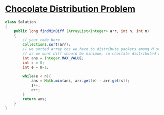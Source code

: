 # [Chocolate Distribution Problem](https://practice.geeksforgeeks.org/problems/chocolate-distribution-problem3825/1)
```java
class Solution
{
    public long findMinDiff (ArrayList<Integer> arr, int n, int m)
    {
        // your code here
        Collections.sort(arr); 
        // we sorted array coz we have to distribute packets among M student diff(maxCtoAStudent - minCtoAStudent) should be minimum.
        // as we want diff should be minimum, so choclate distributed among them should be close enough to give minimum diff
        int ans = Integer.MAX_VALUE;
        int s = 0;
        int e = m-1;
        
        while(e < n){
            ans = Math.min(ans, arr.get(e) - arr.get(s));
            s++;
            e++;
        }
        return ans;
    }
}
```